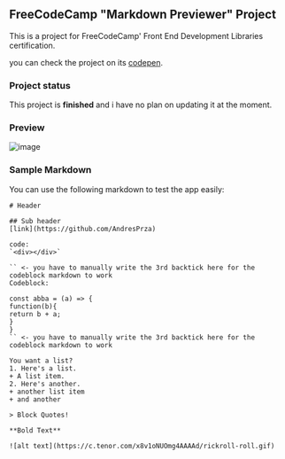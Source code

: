 ## FreeCodeCamp "Markdown Previewer" Project
This is a project for FreeCodeCamp' Front End Development Libraries certification.

you can check the project on its [codepen](https://codepen.io/andresprza/full/LYdbQJX).

### Project status
This project is **finished** and i have no plan on updating it at the moment.

### Preview
![image](./RandomQuoteMachine_ScreenShot.png)

### Sample Markdown
You can use the following markdown to test the app easily:
```
# Header

## Sub header
[link](https://github.com/AndresPrza)

code:
`<div></div>`

`` <- you have to manually write the 3rd backtick here for the codeblock markdown to work
Codeblock:

const abba = (a) => {
function(b){
return b + a;
}
}
`` <- you have to manually write the 3rd backtick here for the codeblock markdown to work

You want a list?
1. Here's a list.
+ A list item.
2. Here's another.
+ another list item
+ and another

> Block Quotes!

**Bold Text**

![alt text](https://c.tenor.com/x8v1oNUOmg4AAAAd/rickroll-roll.gif)
```
